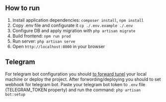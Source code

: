 

## How to run
1) Install application dependencies: `composer install`, `npm install`
2) Copy .env file and configurate it `cp ./.env.example ./.env`
3) Configure DB and apply migration with `php artisan migrate`
4) Build frontend: `npm run prod`
5) Run server: `php artisan serve`
6) Open `http://localhost:8000` in your browser

## Telegram
For telegram bot configuration you should [to forward tunel](https://ngrok.com) your local machine or deploy the project.
After forwording/deploying you should to set webhook for telegram bot.
Paste your telegram bot token to `.env` file (TELEGRAM_TOKEN property) and run the command: `php artisan bot:setup`
